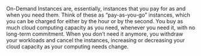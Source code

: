 On-Demand Instances are, essentially, instances that you pay for as and when you need them. Think of these as “pay-as-you-go” instances, which you can be charged for either by the hour or by the second. You buy as much cloud computing capacity as you need, whenever you need it, with no long-term commitment. When you don’t need it anymore, you withdraw your workloads and cancel the instances, increasing or decreasing your cloud capacity as your computing needs change.